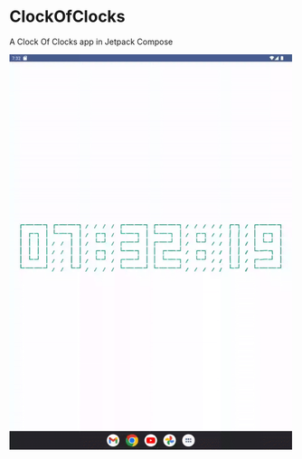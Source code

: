# ClockOfClocks
A Clock Of Clocks app in Jetpack Compose


<img src="https://github.com/deepshooter/ClockOfClocks/blob/main/gif/ClockOfClocks.gif" width="500" height="700"/>
